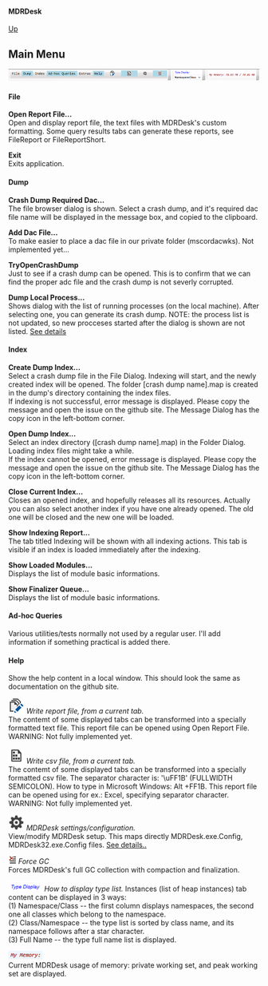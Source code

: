 #### MDRDesk
[Up](../README.md)
## Main Menu

![Main Menu](MainMenu.PNG)

#### File
**Open Report File...**  
Open and display report file, the text files with MDRDesk's custom formatting.
Some query results tabs can generate these reports, see FileReport or FileReportShort.

**Exit**  
Exits application.

#### Dump
**Crash Dump Required Dac...**  
		The file browser dialog is shown. Select a crash dump, and it's required dac file name
        will be displayed in the message box, and copied to the clipboard.

**Add Dac File...**  
        To make easier to place a dac file in our private folder (mscordacwks).
		Not implemented yet...

**TryOpenCrashDump**  
		Just to see if a crash dump can be opened. This is to confirm that we can find the proper adc file and the crash dump is not severly corrupted.

**Dump Local Process...**  
		Shows dialog with the list of running processes (on the local machine).
        After selecting one, you can generate its crash dump.
		NOTE: the process list is not updated, so new procceses started after the dialog is shown are not listed.
        [See details](../Documentation/DumpLocalProcess.md)

#### Index
**Create Dump Index...**  
Select a crash dump file in the File Dialog. Indexing will start, and the newly created index will be opened.
The folder [crash dump name].map is created in the dump's directory containing the index files.  
If indexing is not successful, error message is displayed. Please copy the message and open the issue on the github site.
The Message Dialog has the copy icon in the left-bottom corner.

**Open Dump Index...**  
Select an index directory ([crash dump name].map) in the Folder Dialog. Loading index files might take a while.  
If the index cannot be opened, error message is displayed. Please copy the message and open the issue on the github site.
The Message Dialog has the copy icon in the left-bottom corner.

**Close Current Index...**  
Closes an opened index, and hopefully releases all its resources.
Actually you can also select another index if you have one already opened.
The old one will be closed and the new one will be loaded.

**Show Indexing Report...**  
The tab titled Indexing will be shown with all indexing actions.
This tab is visible if an index is loaded immediately after the indexing.

**Show Loaded Modules...**  
Displays the list of module basic informations.

**Show Finalizer Queue...**  
Displays the list of module basic informations.

#### Ad-hoc Queries
Various utilities/tests normally not used by a regular user.
I'll add information if something practical is added there.

#### Help  
Show the help content in a local window. This should look the same as documentation on the github site.

![Write report file](./WriteToHistory32x.PNG)
*Write report file, from a current tab.*  
The contemt of some displayed tabs can be transformed into a specially formatted text file.
This report file can be opened using Open Report File. WARNING: Not fully implemented yet.

![Write csv file](../Documentation/SequenceFile_32x.PNG)
*Write csv file, from a current tab.*  
The contemt of some displayed tabs can be transformed into a specially formatted csv file.
The separator character is: '\uFF1B' (FULLWIDTH SEMICOLON). How to type in Microsoft Windows: Alt +FF1B.
This report file can be opened using for ex.: Excel, specifying separator character. WARNING: Not fully implemented yet.

![Write csv file](../Documentation/Settings_32x.PNG)
*MDRDesk settings/configuration.*  
View/modify MDRDesk setup. This maps directly MDRDesk.exe.Config, MDRDesk32.exe.Config files.
[See details..](../Documentation/Configuration.md)

![Force GC](../Documentation/ClearWindowContent_16x.PNG)
*Force GC*  
Forces MDRDesk's full GC collection with compaction and finalization.

![Type Display](../Documentation/TypeDisplay.PNG)
*How to display type list.*
Instances (list of heap instances) tab content can be displayed in 3 ways:  
(1) Namespace/Class -- the first column displays namespaces, the second one all classes which belong to the namespace.  
(2) Class/Namespace -- the type list is sorted by class name, and its namespace follows after a star character.  
(3) Full Name -- the type full name list is displayed.

![My Memory](../Documentation/MyMemory.PNG)  
Current MDRDesk usage of memory: private working set, and peak working set are displayed.


